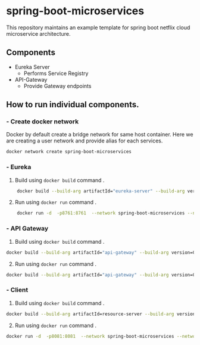 # spring-boot-microservices

This repository maintains an example template for spring boot netflix cloud microservice architecture.

## Components

- Eureka Server
    - Performs Service Registry
- API-Gateway
    - Provide Gateway endpoints


## How to run individual components.


### - Create docker network
Docker by default create a bridge network for same host container. Here we are creating a user network and provide alias for each services.

```sh
docker network create spring-boot-microservices
```

### - Eureka

   1. Build using `docker build` command .
```sh
    docker build --build-arg artifactId="eureka-server" --build-arg version=0.0.1-SNAPSHOT -t eureka-server:latest . 
```

   2. Run using `docker run` command .
```sh
    docker run -d  -p8761:8761  --network spring-boot-microservices --network-alias eureka  --name eureka-server eureka-server 
```

### - API Gateway
   1. Build using `docker build` command .
```sh
docker build --build-arg artifactId="api-gateway" --build-arg version=0.0.1-SNAPSHOT -t api-gateway .
```
   2. Run using `docker run` command .
```sh 
docker build --build-arg artifactId="api-gateway" --build-arg version=0.0.1-SNAPSHOT -t api-gateway .
``` 


### - Client
   1. Build using `docker build` command .
```sh
docker build --build-arg artifactId=resource-server --build-arg version=0.0.1-SNAPSHOT -t resource-server .
```
   2. Run using `docker run` command .
```sh
docker run -d  -p8081:8081  --network spring-boot-microservices --network-alias api-gateway  --name resource-server resource-server
```
